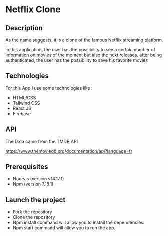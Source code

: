 
# Netflix Clone

## Description

As the name suggests, it is a clone of the famous Netflix streaming platform.

in this application, the user has the possibility to see a certain number of information on movies of the moment but also the next releases. after being authenticated, the user has the possibility to save his favorite movies

## Technologies

For this App I use some technologies like :

- HTML/CSS
- Tailwind CSS
- React JS
- Firebase


## API

The Data came from the TMDB API 

https://www.themoviedb.org/documentation/api?language=fr
## Prerequisites

- NodeJs (version v14.17.1)
- Npm (version 7.18.1)


## Launch the project

- Fork the repository
- Clone the repository
- Npm install command will allow you to install the dependencies.
- Npm start command will allow you to run the app.
